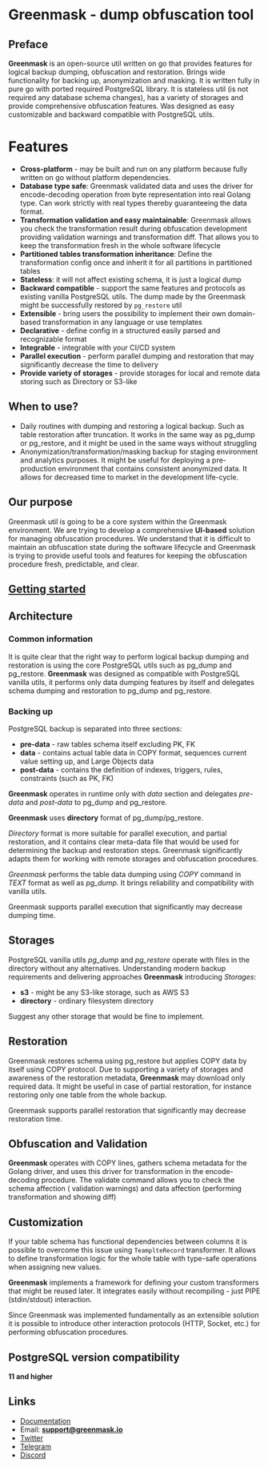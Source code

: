 # Greenmask - dump obfuscation tool

## Preface

**Greenmask** is an open-source util written on go that provides features for logical backup dumping, obfuscation and
restoration. Brings wide functionality for backing up, anonymization and masking. It is written fully in pure go
with ported required PostgreSQL library.
It is stateless util (is not required any database schema changes), has a variety of storages and provide comprehensive
obfuscation features. Was designed as easy customizable and backward compatible with PostgreSQL utils.

# Features

* **Cross-platform** - may be built and run on any platform because fully written on go without platform dependencies.
* **Database type safe**: Greenmask validated data and uses the driver for encode-decoding operation from byte
  representation
  into real Golang type. Can work strictly with real types thereby guaranteeing the data format.
* **Transformation validation and easy maintainable**: Greenmask allows you check the transformation result during
  obfuscation development providing validation warnings and transformation diff. That allows you to keep the
  transformation
  fresh in the whole software lifecycle
* **Partitioned tables transformation inheritance**: Define the transformation config once and inherit it for all
  partitions in partitioned tables
* **Stateless**: it will not affect existing schema, it is just a logical dump
* **Backward compatible** - support the same features and protocols as existing vanilla PostgreSQL utils. The dump made
  by the Greenmask might be successfully restored by `pg_restore` util
* **Extensible** - bring users the possibility to implement their own domain-based transformation in any language or use
  templates
* **Declarative** - define config in a structured easily parsed and recognizable format
* **Integrable** - integrable with your CI/CD system
* **Parallel execution** - perform parallel dumping and restoration that may significantly decrease the time to delivery
* **Provide variety of storages** - provide storages for local and remote data storing such as Directory or S3-like

## When to use?

* Daily routines with dumping and restoring a logical backup. Such as table restoration after truncation. It works in
  the
  same way as pg_dump or pg_restore, and it might be used in the same ways without struggling
* Anonymization/transformation/masking backup for staging environment and analytics purposes. It might be useful
  for deploying a pre-production environment that contains consistent anonymized data. It allows for decreased
  time to market in the development life-cycle.

## Our purpose

Greenmask util is going to be a core system within the Greenmask environment. We are trying to develop a comprehensive
**UI-based** solution for managing obfuscation procedures. We understand that it is difficult to maintain an obfuscation
state during the software lifecycle and Greenmask is trying to provide useful tools and features for keeping
the obfuscation procedure fresh, predictable, and clear.

## [Getting started](./getting_started.md)

## Architecture

### Common information

It is quite clear that the right way to perform logical backup dumping and restoration is using the core PostgreSQL
utils such as pg_dump and pg_restore. **Greenmask** was designed as compatible with PostgreSQL vanilla
utils, it performs only data dumping features by itself and delegates schema dumping and restoration to pg_dump and
pg_restore.

### Backing up

PostgreSQL backup is separated into three sections:

* **pre-data** - raw tables schema itself excluding PK, FK
* **data** - contains actual table data in COPY format, sequences current value setting up, and Large Objects data
* **post-data** - contains the definition of indexes, triggers, rules, constraints (such as PK, FK)

**Greenmask** operates in runtime only with _data_ section and delegates _pre-data_ and _post-data_ to pg_dump and
pg_restore.

**Greenmask** uses **directory** format of pg_dump/pg_restore.

_Directory_ format is more suitable for parallel execution, and partial restoration, and it contains clear meta-data
file that would be used for determining the backup and restoration steps. Greenmask significantly adapts them for
working with remote storages and obfuscation procedures.

_Greenmask_ performs the table data dumping using _COPY_ command in _TEXT_ format as well as _pg_dump_. It brings
reliability and compatibility with vanilla utils.

Greenmask supports parallel execution that significantly may decrease dumping time.

## Storages

PostgreSQL vanilla utils _pg_dump_ and _pg_restore_ operate with files in the directory without any alternatives.
Understanding modern backup requirements and delivering approaches **Greenmask** introducing _Storages_:

* **s3** - might be any S3-like storage, such as AWS S3
* **directory** - ordinary filesystem directory

Suggest any other storage that would be fine to implement.

## Restoration

Greenmask restores schema using pg_restore but applies COPY data by itself using COPY protocol. Due to supporting
a variety of storages and awareness of the restoration metadata, **Greenmask** may download only required data. It might
be useful in case of partial restoration, for instance restoring only one table from the whole backup.

Greenmask supports parallel restoration that significantly may decrease restoration time.

## Obfuscation and Validation

**Greenmask** operates with COPY lines, gathers schema metadata for the Golang driver, and uses this driver for
transformation in the encode-decoding procedure. The validate command allows you to check the schema affection (
validation
warnings) and data affection (performing transformation and showing diff)

## Customization

If your table schema has functional dependencies between columns it is possible to overcome this issue using
`TeamplteRecord` transformer. It allows to define transformation logic for the whole table with type-safe operations
when assigning new values.

**Greenmask** implements a framework for defining your custom transformers that might be reused later. It integrates
easily without recompiling - just PIPE (stdin/stdout) interaction.

Since Greenmask was implemented fundamentally as an extensible solution it is possible to introduce other
interaction protocols (HTTP, Socket, etc.) for performing obfuscation procedures.

## PostgreSQL version compatibility

**11 and higher**

## Links

* [Documentation](https://greenmask.io)
* Email: **support@greenmask.io**
* [Twitter](https://twitter.com/GreenmaskIO)
* [Telegram](https://t.me/greenmask_community)
* [Discord](https://discord.gg/97AKHdGD)
